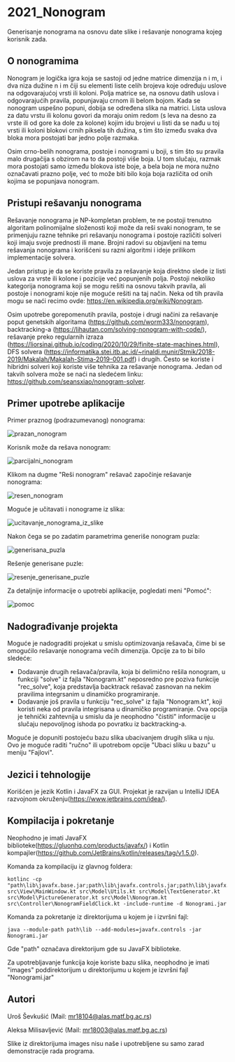 # 2021_Nonogram
Generisanje nonograma na osnovu date slike i rešavanje nonograma kojeg korisnik zada.
## O nonogramima
Nonogram je logička igra koja se sastoji od jedne matrice dimenzija n i m, i dva niza dužine n i m čiji su elementi liste celih brojeva koje određuju uslove na odgovarajućoj vrsti ili koloni. Polja matrice se, na osnovu datih uslova i odgovarajućih pravila, popunjavaju crnom ili belom bojom. Kada se nonogram uspešno popuni, dobija se određena slika na matrici. Lista uslova za datu vrstu ili kolonu govori da moraju onim redom (s leva na desno za vrste ili od gore ka dole za kolone) kojim idu brojevi u listi da se nađu u toj vrsti ili koloni blokovi crnih piksela tih dužina, s tim što između svaka dva bloka mora postojati bar jedno polje razmaka.

Osim crno-belih nonograma, postoje i nonogrami u boji, s tim što su pravila malo drugačija s obzirom na to da postoji više boja. U tom slučaju, razmak mora postojati samo između blokova iste boje, a bela boja ne mora nužno označavati prazno polje, već to može biti bilo koja boja različita od onih kojima se popunjava nonogram.

## Pristupi rešavanju nonograma
Rešavanje nonograma je NP-kompletan problem, te ne postoji trenutno algoritam polinomijalne složenosti koji može da reši svaki nonogram, te se primenjuju razne tehnike pri rešavanju nonograma i postoje različiti solveri koji imaju svoje prednosti ili mane. Brojni radovi su objavljeni na temu rešavanja nonograma i korišćeni su razni algoritmi i ideje prilikom implementacije solvera.

Jedan pristup je da se koriste pravila za rešavanje koja direktno slede iz listi uslova za vrste ili kolone i pozicije već popunjenih polja. Postoji nekoliko kategorija nonograma koji se mogu rešiti na osnovu takvih pravila, ali postoje i nonogrami koje nije moguće rešiti na taj način. Neka od tih pravila mogu se naći recimo ovde: https://en.wikipedia.org/wiki/Nonogram.

Osim upotrebe gorepomenutih pravila, postoje i drugi načini za rešavanje poput genetskih algoritama (https://github.com/worm333/nonogram), backtracking-a (https://lihautan.com/solving-nonogram-with-code/), rešavanje preko regularnih izraza (https://liorsinai.github.io/coding/2020/10/29/finite-state-machines.html), DFS solvera (https://informatika.stei.itb.ac.id/~rinaldi.munir/Stmik/2018-2019/Makalah/Makalah-Stima-2019-001.pdf) i drugih. Često se koriste i hibridni solveri koji koriste više tehnika za rešavanje nonograma. Jedan od takvih solvera može se naći na sledećem linku: https://github.com/seansxiao/nonogram-solver.

## Primer upotrebe aplikacije
Primer praznog (podrazumevanog) nonograma:

![prazan_nonogram](https://user-images.githubusercontent.com/27553333/118834680-ad901800-b8c2-11eb-8765-952081ba182a.png)

Korisnik može da rešava nonogram:

![parcijalni_nonogram](https://user-images.githubusercontent.com/27553333/118834803-c1d41500-b8c2-11eb-9a09-b603d2512a29.png)

Klikom na dugme "Reši nonogram" rešavač započinje rešavanje nonograma:

![resen_nonogram](https://user-images.githubusercontent.com/27553333/118834967-e16b3d80-b8c2-11eb-88e5-1ca58c3176f1.png)

Moguće je učitavati i nonograme iz slika:

![ucitavanje_nonograma_iz_slike](https://user-images.githubusercontent.com/27553333/120628325-db4d9300-c464-11eb-9559-e8b55c982b6c.png)

Nakon čega se po zadatim parametrima generiše nonogram puzla:

![generisana_puzla](https://user-images.githubusercontent.com/27553333/120628341-de488380-c464-11eb-9c4a-829ee3dd2ec5.png)

Rešenje generisane puzle:

![resenje_generisane_puzle](https://user-images.githubusercontent.com/27553333/120628360-e3a5ce00-c464-11eb-8667-d0035edfc4e3.png)

Za detaljnije informacije o upotrebi aplikacije, pogledati meni "Pomoć":

![pomoc](https://user-images.githubusercontent.com/27553333/118835353-327b3180-b8c3-11eb-8a0f-fd4db403dade.png)

## Nadograđivanje projekta

Moguće je nadograditi projekat u smislu optimizovanja rešavača, čime bi se omogućilo rešavanje nonograma većih dimenzija. Opcije za to bi bilo sledeće:
  * Dodavanje drugih rešavača/pravila, koja bi delimično rešila nonogram, u funkciji "solve" iz fajla "Nonogram.kt" neposredno pre poziva funkcije "rec_solve", koja predstavlja backtrack rešavač zasnovan na nekim pravilima integrsanim u dinamičko programiranje.
  * Dodavanje još pravila u funkciju "rec_solve" iz fajla "Nonogram.kt", koji koristi neka od pravila integrisana u dinamičko programiranje. Ova opcija je tehnički zahtevnija u smislu da je neophodno "čistiti" informacije u slučaju nepovoljnog ishoda po povratku iz backtracking-a.

Moguće je dopuniti postojeću bazu slika ubacivanjem drugih slika u nju. Ovo je moguće raditi "ručno" ili upotrebom opcije "Ubaci sliku u bazu" u meniju "Fajlovi".

## Jezici i tehnologije
Korišćen je jezik Kotlin i JavaFX za GUI. Projekat je razvijan u IntelliJ IDEA razvojnom okruženju(https://www.jetbrains.com/idea/).
## Kompilacija i pokretanje
Neophodno je imati JavaFX biblioteke(https://gluonhq.com/products/javafx/) i Kotlin kompajler(https://github.com/JetBrains/kotlin/releases/tag/v1.5.0).

Komanda za kompilaciju iz glavnog foldera:
```
kotlinc -cp "path\lib\javafx.base.jar;path\lib\javafx.controls.jar;path\lib\javafx.fxml.jar;path\lib\javafx.graphics.jar"  src\View\MainWindow.kt src\Model\Utils.kt src\Model\TextGenerator.kt src\Model\PictureGenerator.kt src\Model\Nonogram.kt src\Controller\NonogramFieldClick.kt -include-runtime -d Nonogrami.jar
```

Komanda za pokretanje iz direktorijuma u kojem je i izvršni fajl:
```
java --module-path path\lib --add-modules=javafx.controls -jar Nonogrami.jar
```

Gde "path" označava direktorijum gde su JavaFX biblioteke.

Za upotrebljavanje funkcija koje koriste bazu slika, neophodno je imati "images" poddirektorijum u direktorijumu u kojem je izvršni fajl "Nonogrami.jar"
## Autori
Uroš Ševkušić (Mail: mr18104@alas.matf.bg.ac.rs)

Aleksa Milisavljević (Mail: mr18003@alas.matf.bg.ac.rs)

Slike iz direktorijuma images nisu naše i upotrebljene su samo zarad demonstracije rada programa.

